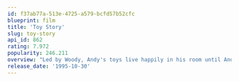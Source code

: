 ```yaml
---
id: f37ab77a-513e-4725-a579-bcfd57b52cfc
blueprint: film
title: 'Toy Story'
slug: toy-story
api_id: 862
rating: 7.972
popularity: 246.211
overview: "Led by Woody, Andy's toys live happily in his room until Andy's birthday brings Buzz Lightyear onto the scene. Afraid of losing his place in Andy's heart, Woody plots against Buzz. But when circumstances separate Buzz and Woody from their owner, the duo eventually learns to put aside their differences."
release_date: '1995-10-30'
---
```


